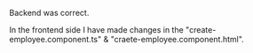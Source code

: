 Backend was correct.

In the frontend side I have made changes in the "create-employee.component.ts" & "craete-employee.component.html".